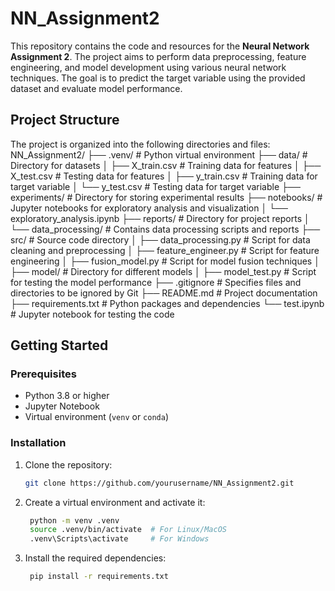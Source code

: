 # NN_Assignment2

This repository contains the code and resources for the **Neural Network Assignment 2**. The project aims to perform data preprocessing, feature engineering, and model development using various neural network techniques. The goal is to predict the target variable using the provided dataset and evaluate model performance.

## Project Structure

The project is organized into the following directories and files:
NN_Assignment2/ ├── .venv/ # Python virtual environment ├── data/ # Directory for datasets │ ├── X_train.csv # Training data for features │ ├── X_test.csv # Testing data for features │ ├── y_train.csv # Training data for target variable │ └── y_test.csv # Testing data for target variable ├── experiments/ # Directory for storing experimental results ├── notebooks/ # Jupyter notebooks for exploratory analysis and visualization │ └── exploratory_analysis.ipynb ├── reports/ # Directory for project reports │ └── data_processing/ # Contains data processing scripts and reports ├── src/ # Source code directory │ ├── data_processing.py # Script for data cleaning and preprocessing │ ├── feature_engineer.py # Script for feature engineering │ ├── fusion_model.py # Script for model fusion techniques │ ├── model/ # Directory for different models │ ├── model_test.py # Script for testing the model performance ├── .gitignore # Specifies files and directories to be ignored by Git ├── README.md # Project documentation ├── requirements.txt # Python packages and dependencies └── test.ipynb # Jupyter notebook for testing the code


## Getting Started

### Prerequisites

- Python 3.8 or higher
- Jupyter Notebook
- Virtual environment (`venv` or `conda`)

### Installation

1. Clone the repository:

   ```bash
   git clone https://github.com/yourusername/NN_Assignment2.git

2. Create a virtual environment and activate it:

   ```bash  
    python -m venv .venv
    source .venv/bin/activate  # For Linux/MacOS
    .venv\Scripts\activate     # For Windows
3. Install the required dependencies:
   ```bash  
    pip install -r requirements.txt


